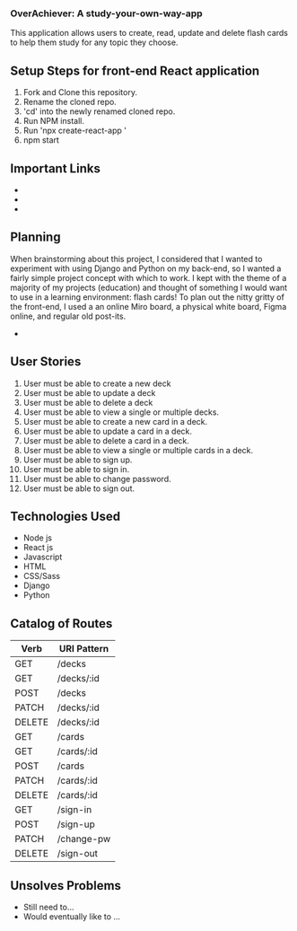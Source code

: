 ### OverAchiever: A study-your-own-way-app

This application allows users to create, read, update and delete flash cards to help them study for any topic they choose.

## Setup Steps for front-end React application
1. Fork and Clone this repository.
2. Rename the cloned repo.
3. 'cd' into the newly renamed cloned repo.
4. Run NPM install.
5. Run 'npx create-react-app <my-app>'
6. npm start

## Important Links
- ![]()
- ![]()
- ![]()

## Planning
When brainstorming about this project, I considered that I wanted to experiment with using Django and Python on my back-end, so I wanted a fairly simple project concept with which to work. I kept with the theme of a majority of my projects (education) and thought of something I would want to use in a learning environment: flash cards! To plan out the nitty gritty of the front-end, I used a an online Miro board, a physical white board, Figma online, and regular old post-its.
- ![]()

## User Stories
1. User must be able to create a new deck
2. User must be able to update a deck
3. User must be able to delete a deck
4. User must be able to view a single or multiple decks.
5. User must be able to create a new card in a deck.
6. User must be able to update a card in a deck.
7. User must be able to delete a card in a deck.
8. User must be able to view a single or multiple cards in a deck.
9. User must be able to sign up.
10. User must be able to sign in.
11. User must be able to change password.
12. User must be able to sign out.

## Technologies Used
- Node js
- React js
- Javascript
- HTML
- CSS/Sass
- Django
- Python

## Catalog of Routes
Verb         |	URI Pattern
------------ | -------------
GET | /decks
GET | /decks/:id
POST | /decks
PATCH | /decks/:id
DELETE | /decks/:id
GET | /cards
GET | /cards/:id
POST | /cards
PATCH | /cards/:id
DELETE | /cards/:id
GET | /sign-in
POST | /sign-up
PATCH | /change-pw
DELETE | /sign-out

## Unsolves Problems
- Still need to...
- Would eventually like to ...